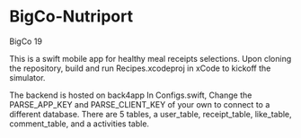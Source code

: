 # BigCo-Nutriport
BigCo 19


This is a swift mobile app for healthy meal receipts selections.
Upon cloning the repository, build and run Recipes.xcodeproj in xCode to kickoff the simulator.

The backend is hosted on back4app
In Configs.swift,
Change the PARSE_APP_KEY and PARSE_CLIENT_KEY of your own to connect to a different database.
There are 5 tables, a user_table, receipt_table, like_table, comment_table, and a activities table.
